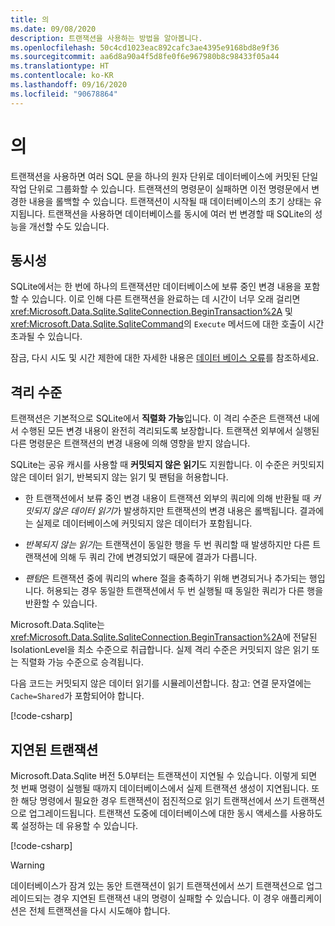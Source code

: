 ```yaml
---
title: 의
ms.date: 09/08/2020
description: 트랜잭션을 사용하는 방법을 알아봅니다.
ms.openlocfilehash: 50c4cd1023eac892cafc3ae4395e9168bd8e9f36
ms.sourcegitcommit: aa6d8a90a4f5d8fe0f6e967980b8c98433f05a44
ms.translationtype: HT
ms.contentlocale: ko-KR
ms.lasthandoff: 09/16/2020
ms.locfileid: "90678864"
---
```

# <a name="transactions"></a>의

트랜잭션을 사용하면 여러 SQL 문을 하나의 원자 단위로 데이터베이스에 커밋된 단일 작업 단위로 그룹화할 수 있습니다. 트랜잭션의 명령문이 실패하면 이전 명령문에서 변경한 내용을 롤백할 수 있습니다. 트랜잭션이 시작될 때 데이터베이스의 초기 상태는 유지됩니다. 트랜잭션을 사용하면 데이터베이스를 동시에 여러 번 변경할 때 SQLite의 성능을 개선할 수도 있습니다.

## <a name="concurrency"></a>동시성

SQLite에서는 한 번에 하나의 트랜잭션만 데이터베이스에 보류 중인 변경 내용을 포함할 수 있습니다. 이로 인해 다른 트랜잭션을 완료하는 데 시간이 너무 오래 걸리면 <xref:Microsoft.Data.Sqlite.SqliteConnection.BeginTransaction%2A> 및 <xref:Microsoft.Data.Sqlite.SqliteCommand>의 `Execute` 메서드에 대한 호출이 시간 초과될 수 있습니다.

잠금, 다시 시도 및 시간 제한에 대한 자세한 내용은 [데이터 베이스 오류](database-errors.md)를 참조하세요.

## <a name="isolation-levels"></a>격리 수준

트랜잭션은 기본적으로 SQLite에서 **직렬화 가능**입니다. 이 격리 수준은 트랜잭션 내에서 수행된 모든 변경 내용이 완전히 격리되도록 보장합니다. 트랜잭션 외부에서 실행된 다른 명령문은 트랜잭션의 변경 내용에 의해 영향을 받지 않습니다.

SQLite는 공유 캐시를 사용할 때 **커밋되지 않은 읽기**도 지원합니다. 이 수준은 커밋되지 않은 데이터 읽기, 반복되지 않는 읽기 및 팬텀을 허용합니다.

- 한 트랜잭션에서 보류 중인 변경 내용이 트랜잭션 외부의 쿼리에 의해 반환될 때 *커밋되지 않은 데이터 읽기*가 발생하지만 트랜잭션의 변경 내용은 롤백됩니다. 결과에는 실제로 데이터베이스에 커밋되지 않은 데이터가 포함됩니다.

- *반복되지 않는 읽기*는 트랜잭션이 동일한 행을 두 번 쿼리할 때 발생하지만 다른 트랜잭션에 의해 두 쿼리 간에 변경되었기 때문에 결과가 다릅니다.

- *팬텀*은 트랜잭션 중에 쿼리의 where 절을 충족하기 위해 변경되거나 추가되는 행입니다. 허용되는 경우 동일한 트랜잭션에서 두 번 실행될 때 동일한 쿼리가 다른 행을 반환할 수 있습니다.

Microsoft.Data.Sqlite는 <xref:Microsoft.Data.Sqlite.SqliteConnection.BeginTransaction%2A>에 전달된 IsolationLevel을 최소 수준으로 취급합니다. 실제 격리 수준은 커밋되지 않은 읽기 또는 직렬화 가능 수준으로 승격됩니다.

다음 코드는 커밋되지 않은 데이터 읽기를 시뮬레이션합니다. 참고: 연결 문자열에는 `Cache=Shared`가 포함되어야 합니다.

[!code-csharp[](../../../../samples/snippets/standard/data/sqlite/DirtyReadSample/Program.cs?name=snippet_DirtyRead)]

## <a name="deferred-transactions"></a>지연된 트랜잭션

Microsoft.Data.Sqlite 버전 5.0부터는 트랜잭션이 지연될 수 있습니다. 이렇게 되면 첫 번째 명령이 실행될 때까지 데이터베이스에서 실제 트랜잭션 생성이 지연됩니다. 또한 해당 명령에서 필요한 경우 트랜잭션이 점진적으로 읽기 트랜잭선에서 쓰기 트랜잭션으로 업그레이드됩니다. 트랜잭션 도중에 데이터베이스에 대한 동시 액세스를 사용하도록 설정하는 데 유용할 수 있습니다.

[!code-csharp[](../../../../samples/snippets/standard/data/sqlite/DeferredTransactionSample/Program.cs?name=snippet_DeferredTransaction)]

> [!WARNING]
> 데이터베이스가 잠겨 있는 동안 트랜잭션이 읽기 트랜잭션에서 쓰기 트랜잭션으로 업그레이드되는 경우 지연된 트랜잭션 내의 명령이 실패할 수 있습니다. 이 경우 애플리케이션은 전체 트랜잭션을 다시 시도해야 합니다.
